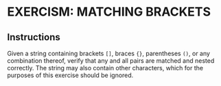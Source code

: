 # EXERCISM: MATCHING BRACKETS

## Instructions

Given a string containing brackets `[]`, braces `{}`, parentheses `()`, or any combination thereof, verify that any and all pairs are matched and nested correctly.
The string may also contain other characters, which for the purposes of this exercise should be ignored.

[EXERCISM]: https://exercism.org/tracks/rust/exercises/matching-brackets